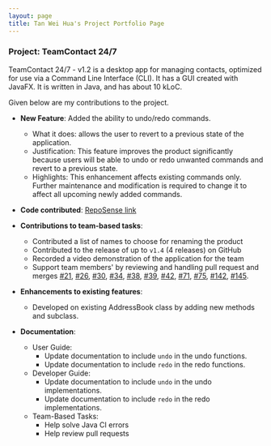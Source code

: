 ```yaml
---
layout: page
title: Tan Wei Hua's Project Portfolio Page
---
```


### Project: TeamContact 24/7

TeamContact 24/7 - v1.2 is a desktop app for managing contacts, optimized for use via a Command Line Interface (CLI). It has a GUI created with JavaFX. It is written in Java, and has about 10 kLoC.

Given below are my contributions to the project.

* **New Feature**: Added the ability to undo/redo commands.
  * What it does: allows the user to revert to a previous state of the application.
  * Justification: This feature improves the product significantly because users will be able to undo or redo unwanted commands and revert to a previous state.
  * Highlights: This enhancement affects existing commands only. Further maintenance and modification is required to change it to affect all upcoming newly added commands.

* **Code contributed**: [RepoSense link](https://nus-tic4002-ay2122s2.github.io/tp-dashboard/?search=thisisdax&sort=groupTitle&sortWithin=title&timeframe=commit&mergegroup=&groupSelect=groupByAuthors&breakdown=true&checkedFileTypes=docs~functional-code~test-code~other&since=2022-02-11&tabOpen=true&tabType=authorship&tabAuthor=thisisdax&tabRepo=AY2122S2-TIC4002-F18-5%2Ftp2%5Bmaster%5D&authorshipIsMergeGroup=false&authorshipFileTypes=&authorshipIsBinaryFileTypeChecked=false)

* **Contributions to team-based tasks**:
    * Contributed a list of names to choose for renaming the product
    * Contributed to the release of up to `v1.4` (4 releases) on GitHub
    * Recorded a video demonstration of the application for the team
    * Support team members' by reviewing and handling pull request and merges [#21](https://github.com/AY2122S2-TIC4002-F18-5/tp2/pull/21), [#26](https://github.com/AY2122S2-TIC4002-F18-5/tp2/pull/26), [#30](https://github.com/AY2122S2-TIC4002-F18-5/tp2/pull/30), [#34](https://github.com/AY2122S2-TIC4002-F18-5/tp2/pull/34), [#38](https://github.com/AY2122S2-TIC4002-F18-5/tp2/pull/38), [#39](https://github.com/AY2122S2-TIC4002-F18-5/tp2/pull/39), [#42](https://github.com/AY2122S2-TIC4002-F18-5/tp2/pull/42), [#71](https://github.com/AY2122S2-TIC4002-F18-5/tp2/pull/71), [#75](https://github.com/AY2122S2-TIC4002-F18-5/tp2/pull/75), [#142](https://github.com/AY2122S2-TIC4002-F18-5/tp2/pull/142), [#145](https://github.com/AY2122S2-TIC4002-F18-5/tp2/pull/145).

* **Enhancements to existing features**:
    * Developed on existing AddressBook class by adding new methods and subclass.
    
* **Documentation**:
  * User Guide:
    * Update documentation to include `undo` in the undo functions.
    * Update documentation to include `redo` in the redo functions.
  * Developer Guide:
    * Update documentation to include `undo` in the undo implementations.
    * Update documentation to include `redo` in the redo implementations.
  * Team-Based Tasks:
    * Help solve Java CI errors
    * Help review pull requests
